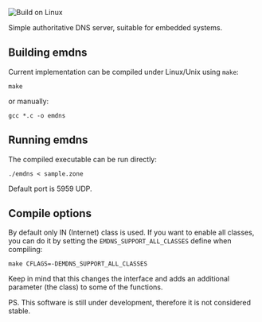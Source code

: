 ![Build on Linux](https://github.com/mtsarev/emdns/workflows/Build%20on%20Linux/badge.svg)

Simple authoritative DNS server, suitable for embedded systems.

## Building emdns
Current implementation can be compiled under Linux/Unix using `make`:
```
make
```

or manually:
```
gcc *.c -o emdns
```

## Running emdns
The compiled executable can be run directly:
```
./emdns < sample.zone
```

Default port is 5959 UDP.

## Compile options
By default only IN (Internet) class is used. If you want to enable all classes, you can do it by setting the `EMDNS_SUPPORT_ALL_CLASSES` define when compiling:
```
make CFLAGS=-DEMDNS_SUPPORT_ALL_CLASSES
```
Keep in mind that this changes the interface and adds an additional parameter (the class) to some of the functions.

PS. This software is still under development, therefore it is not considered stable.
